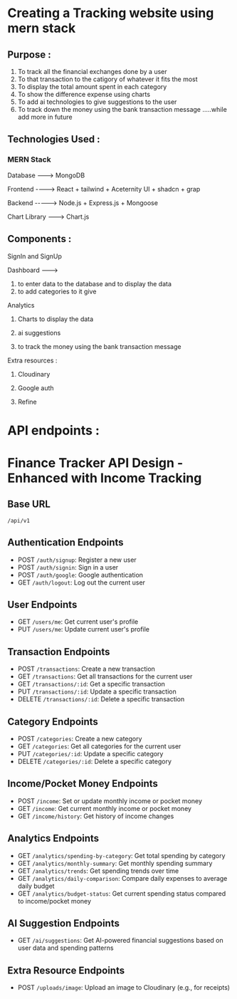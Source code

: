 # Creating a Tracking website using mern stack 

## Purpose : 

1. To track all the financial exchanges done by a user 
2. To that transaction to the catigory of whatever it fits the most 
3.  To display the total amount spent in each category 
4. To show the difference expense using charts 
5. To add ai technologies to give suggestions to the user 
6. To track down the money using the bank transaction message 
.....while add more in future 

## Technologies Used : 

### MERN Stack 

Database ---> MongoDB 

Frontend ----> React + tailwind + Aceternity UI + shadcn + grap 

Backend ----->  Node.js + Express.js + Mongoose  

Chart Library ---> Chart.js  

## Components : 

SignIn and SignUp 

Dashboard ---> 

1. to enter data to the database and  to display the data 
2. to add categories to it give  

Analytics 

1. Charts  to display the data  

2. ai suggestions 

3. to track the money using the bank transaction message 


Extra resources : 

1. Cloudinary 

2. Google auth 

3. Refine 



# API endpoints : 

# Finance Tracker API Design - Enhanced with Income Tracking

## Base URL
`/api/v1`

## Authentication Endpoints
- POST `/auth/signup`: Register a new user
- POST `/auth/signin`: Sign in a user
- POST `/auth/google`: Google authentication
- GET `/auth/logout`: Log out the current user

## User Endpoints
- GET `/users/me`: Get current user's profile
- PUT `/users/me`: Update current user's profile

## Transaction Endpoints
- POST `/transactions`: Create a new transaction
- GET `/transactions`: Get all transactions for the current user
- GET `/transactions/:id`: Get a specific transaction
- PUT `/transactions/:id`: Update a specific transaction
- DELETE `/transactions/:id`: Delete a specific transaction

## Category Endpoints
- POST `/categories`: Create a new category
- GET `/categories`: Get all categories for the current user
- PUT `/categories/:id`: Update a specific category
- DELETE `/categories/:id`: Delete a specific category

## Income/Pocket Money Endpoints
- POST `/income`: Set or update monthly income or pocket money
- GET `/income`: Get current monthly income or pocket money
- GET `/income/history`: Get history of income changes

## Analytics Endpoints
- GET `/analytics/spending-by-category`: Get total spending by category
- GET `/analytics/monthly-summary`: Get monthly spending summary
- GET `/analytics/trends`: Get spending trends over time
- GET `/analytics/daily-comparison`: Compare daily expenses to average daily budget
- GET `/analytics/budget-status`: Get current spending status compared to income/pocket money

## AI Suggestion Endpoints
- GET `/ai/suggestions`: Get AI-powered financial suggestions based on user data and spending patterns

## Extra Resource Endpoints
- POST `/uploads/image`: Upload an image to Cloudinary (e.g., for receipts)